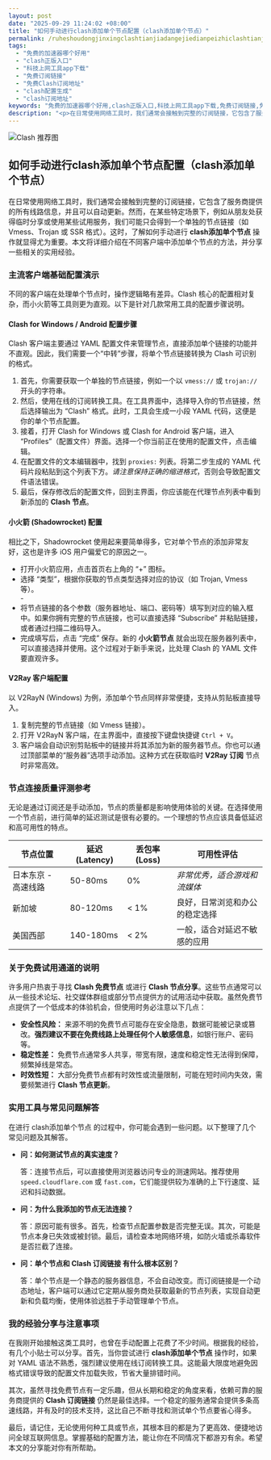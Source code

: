 ```yaml
---
layout: post
date: "2025-09-29 11:24:02 +08:00"
title: "如何手动进行clash添加单个节点配置（clash添加单个节点）"
permalink: /ruheshoudongjinxingclashtianjiadangejiedianpeizhiclashtianjiadangejiedian/
tags:
  - "免费的加速器哪个好用"
  - "clash正版入口"
  - "科技上网工具app下载"
  - "免费订阅链接"
  - "免费Clash订阅地址"
  - "clash配置生成"
  - "clash订阅地址"
keywords: "免费的加速器哪个好用,clash正版入口,科技上网工具app下载,免费订阅链接,免费Clash订阅地址,clash配置生成,clash订阅地址"
description: "<p>在日常使用网络工具时，我们通常会接触到完整的订阅链接，它包含了服务商提供的所有线路信息，并且可以自动更新。然而，在某些特定场景下，例如从朋友处获得临时分享或使用某些试用服务，我们可能只会得到一个单独的节点链接（如 Vmess、Trojan 或 SSR 格式）。这时，了解如何手动进行 <strong>clash添加单个节点</strong> 操作就显得尤为重要。本文将详细介绍在不同客户端中添加单个节点的方法，并分享一些相关的实用经验。</p>"
---
```


![Clash 推荐图](https://clashjd.github.io/assets/img/clash订阅节点购买.png)

## 如何手动进行clash添加单个节点配置（clash添加单个节点）

<p>在日常使用网络工具时，我们通常会接触到完整的订阅链接，它包含了服务商提供的所有线路信息，并且可以自动更新。然而，在某些特定场景下，例如从朋友处获得临时分享或使用某些试用服务，我们可能只会得到一个单独的节点链接（如 Vmess、Trojan 或 SSR 格式）。这时，了解如何手动进行 <strong>clash添加单个节点</strong> 操作就显得尤为重要。本文将详细介绍在不同客户端中添加单个节点的方法，并分享一些相关的实用经验。</p>
<h3>主流客户端基础配置演示</h3>
<p>不同的客户端在处理单个节点时，操作逻辑略有差异。Clash 核心的配置相对复杂，而小火箭等工具则更为直观。以下是针对几款常用工具的配置步骤说明。</p>
<h4>Clash for Windows / Android 配置步骤</h4>
<p>Clash 客户端主要通过 YAML 配置文件来管理节点，直接添加单个链接的功能并不直观。因此，我们需要一个“中转”步骤，将单个节点链接转换为 Clash 可识别的格式。</p>
<ol>
    <li>首先，你需要获取一个单独的节点链接，例如一个以 <code>vmess://</code> 或 <code>trojan://</code> 开头的字符串。</li>
    <li>然后，使用在线的订阅转换工具。在工具界面中，选择导入你的节点链接，然后选择输出为 “Clash” 格式。此时，工具会生成一小段 YAML 代码，这便是你的单个节点配置。</li>
    <li>接着，打开 Clash for Windows 或 Clash for Android 客户端，进入 “Profiles”（配置文件）界面。选择一个你当前正在使用的配置文件，点击编辑。</li>
    <li>在配置文件的文本编辑器中，找到 <code>proxies:</code> 列表。将第二步生成的 YAML 代码片段粘贴到这个列表下方。<em>请注意保持正确的缩进格式</em>，否则会导致配置文件语法错误。</li>
    <li>最后，保存修改后的配置文件，回到主界面，你应该能在代理节点列表中看到新添加的 <strong>Clash 节点</strong>。</li>
</ol>
<h4>小火箭 (Shadowrocket) 配置</h4>
<p>相比之下，Shadowrocket 使用起来要简单得多，它对单个节点的添加非常友好，这也是许多 iOS 用户偏爱它的原因之一。</p>
<ul>
    <li>打开小火箭应用，点击首页右上角的 “+” 图标。</li>
    <li>选择 “类型”，根据你获取的节点类型选择对应的协议（如 Trojan, Vmess 等）。</li>
    - <li>将节点链接的各个参数（服务器地址、端口、密码等）填写到对应的输入框中。如果你拥有完整的节点链接，也可以直接选择 “Subscribe” 并粘贴链接，或者通过扫描二维码导入。</li>
    <li>完成填写后，点击 “完成” 保存。新的 <strong>小火箭节点</strong> 就会出现在服务器列表中，可以直接选择并使用。这个过程对于新手来说，比处理 Clash 的 YAML 文件要直观许多。</li>
</ul>
<h4>V2Ray 客户端配置</h4>
<p>以 V2RayN (Windows) 为例，添加单个节点同样非常便捷，支持从剪贴板直接导入。</p>
<ol>
    <li>复制完整的节点链接（如 Vmess 链接）。</li>
    <li>打开 V2RayN 客户端，在主界面中，直接按下键盘快捷键 <code>Ctrl + V</code>。</li>
    <li>客户端会自动识别剪贴板中的链接并将其添加为新的服务器节点。你也可以通过顶部菜单的“服务器”选项手动添加。这种方式在获取临时 <strong>V2Ray 订阅</strong> 节点时非常高效。</li>
</ol>
<h3>节点连接质量评测参考</h3>
<p>无论是通过订阅还是手动添加，节点的质量都是影响使用体验的关键。在选择使用一个节点前，进行简单的延迟测试是很有必要的。一个理想的节点应该具备低延迟和高可用性的特点。</p>
<table>
    <thead>
        <tr>
            <th>节点位置</th>
            <th>延迟 (Latency)</th>
            <th>丢包率 (Loss)</th>
            <th>可用性评估</th>
        </tr>
    </thead>
    <tbody>
        <tr>
            <td>日本东京 - 高速线路</td>
            <td>50-80ms</td>
            <td>0%</td>
            <td><em>非常优秀，适合游戏和流媒体</em></td>
        </tr>
        <tr>
            <td>新加坡</td>
            <td>80-120ms</td>
            <td>&lt; 1%</td>
            <td>良好，日常浏览和办公的稳定选择</td>
        </tr>
        <tr>
            <td>美国西部</td>
            <td>140-180ms</td>
            <td>&lt; 2%</td>
            <td>一般，适合对延迟不敏感的应用</td>
        </tr>
    </tbody>
</table>
<h3>关于免费试用通道的说明</h3>
<p>许多用户热衷于寻找 <strong>Clash 免费节点</strong> 或进行 <strong>Clash 节点分享</strong>。这些节点通常可以从一些技术论坛、社交媒体群组或部分节点提供方的试用活动中获取。虽然免费节点提供了一个低成本的体验机会，但使用时务必注意以下几点：</p>
<ul>
    <li><strong>安全性风险：</strong> 来源不明的免费节点可能存在安全隐患，数据可能被记录或篡改。<strong>强烈建议不要在免费线路上处理任何个人敏感信息</strong>，如银行账户、密码等。</li>
    <li><strong>稳定性差：</strong> 免费节点通常多人共享，带宽有限，速度和稳定性无法得到保障，频繁掉线是常态。</li>
    <li><strong>时效性短：</strong> 大部分免费节点都有时效性或流量限制，可能在短时间内失效，需要频繁进行 <strong>Clash 节点更新</strong>。</li>
</ul>
<h3>实用工具与常见问题解答</h3>
<p>在进行 clash添加单个节点 的过程中，你可能会遇到一些问题。以下整理了几个常见问题及其解答。</p>
<ul>
    <li>
        <strong>问：如何测试节点的真实速度？</strong>
        <p>答：连接节点后，可以直接使用浏览器访问专业的测速网站。推荐使用 <code>speed.cloudflare.com</code> 或 <code>fast.com</code>，它们能提供较为准确的上下行速度、延迟和抖动数据。</p>
    </li>
    <li>
        <strong>问：为什么我添加的节点无法连接？</strong>
        <p>答：原因可能有很多。首先，检查节点配置参数是否完整无误。其次，可能是节点本身已失效或被封锁。最后，请检查本地网络环境，如防火墙或杀毒软件是否拦截了连接。</p>
    </li>
    <li>
        <strong>问：单个节点和 Clash 订阅链接 有什么根本区别？</strong>
        <p>答：单个节点是一个静态的服务器信息，不会自动改变。而订阅链接是一个动态地址，客户端可以通过它定期从服务商处获取最新的节点列表，实现自动更新和负载均衡，使用体验远胜于手动管理单个节点。</p>
    </li>
</ul>
<h3>我的经验分享与注意事项</h3>
<p>在我刚开始接触这类工具时，也曾在手动配置上花费了不少时间。根据我的经验，有几个小贴士可以分享。首先，当你尝试进行 <strong>clash添加单个节点</strong> 操作时，如果对 YAML 语法不熟悉，强烈建议使用在线订阅转换工具。这能最大限度地避免因格式错误导致的配置文件加载失败，节省大量排错时间。</p>
<p>其次，虽然寻找免费节点有一定乐趣，但从长期和稳定的角度来看，依赖可靠的服务商提供的 <strong>Clash 订阅链接</strong> 仍然是最佳选择。一个稳定的服务通常会提供多条高速线路，并有及时的技术支持，这比自己不断寻找和测试单个节点要省心得多。</p>
<p>最后，请记住，无论使用何种工具或节点，其根本目的都是为了更高效、便捷地访问全球互联网信息。掌握基础的配置方法，能让你在不同情况下都游刃有余。希望本文的分享能对你有所帮助。</p>